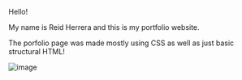 Hello!

My name is Reid Herrera and this is my portfolio website.

The porfolio page was made mostly using CSS as well as just basic structural HTML!

![image](https://github.com/User-Reid/Reid-Herrera-Portfolio/assets/159730998/3691fe43-66a7-4c18-8235-bd565176f7f9)

